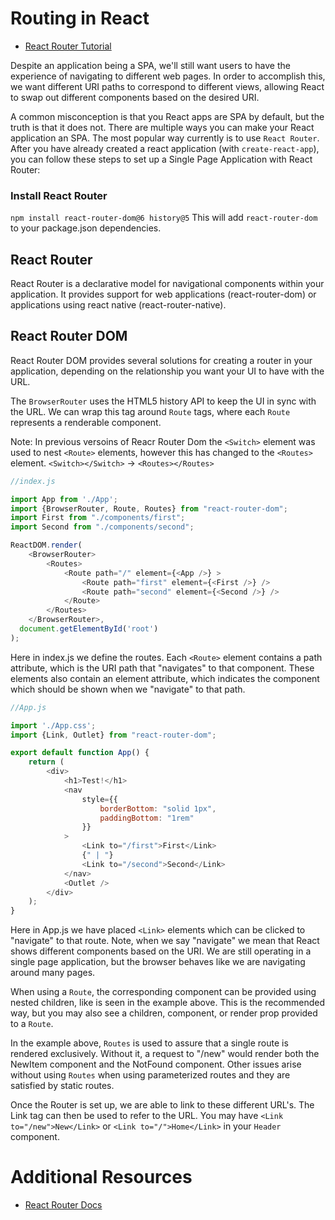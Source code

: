 # Routing in React
 - [React Router Tutorial](https://reactrouter.com/docs/en/v6/getting-started/tutorial#add-some-routes)

Despite an application being a SPA, we'll still want users to have the experience of navigating to different web pages. In order to accomplish this, we want different URI paths to correspond to different views, allowing React to swap out different components based on the desired URI.

A common misconception is that you React apps are SPA by default, but the truth is that it does not. There are multiple ways you can make your React application an SPA. The most popular way currently is to use `React Router`. After you have already created a react application (with `create-react-app`), you can follow these steps to set up a Single Page Application with React Router:



### Install React Router
`npm install react-router-dom@6 history@5`
This will add `react-router-dom` to your package.json dependencies.




## React Router

React Router is a declarative model for navigational components within your application. It provides support for web applications (react-router-dom) or applications using react native (react-router-native).

## React Router DOM

React Router DOM provides several solutions for creating a router in your application, depending on the relationship you want your UI to have with the URL.

The `BrowserRouter` uses the HTML5 history API to keep the UI in sync with the URL. We can wrap this tag around `Route` tags, where each `Route` represents a renderable component.

Note: In previous versoins of Reacr Router Dom the `<Switch>` element was used to nest `<Route>` elements, however this has changed to the `<Routes>` element. 
`<Switch></Switch>` -> `<Routes></Routes>`

```javascript
//index.js

import App from './App';
import {BrowserRouter, Route, Routes} from "react-router-dom";
import First from "./components/first";
import Second from "./components/second";

ReactDOM.render(
    <BrowserRouter>
        <Routes>
            <Route path="/" element={<App />} >
                <Route path="first" element={<First />} />
                <Route path="second" element={<Second />} />
            </Route>
        </Routes>
    </BrowserRouter>,
  document.getElementById('root')
);
```
Here in index.js we define the routes. Each `<Route>` element contains a path attribute, which is the URI path that "navigates" to that component. These elements also contain an element attribute, which indicates the component which should be shown when we "navigate" to that path.


```javascript
//App.js

import './App.css';
import {Link, Outlet} from "react-router-dom";

export default function App() {
    return (
        <div>
            <h1>Test!</h1>
            <nav
                style={{
                    borderBottom: "solid 1px",
                    paddingBottom: "1rem"
                }}
            >
                <Link to="/first">First</Link>
                {" | "}
                <Link to="/second">Second</Link>
            </nav>
            <Outlet />
        </div>
    );
}
```
Here in App.js we have placed `<Link>` elements which can be clicked to "navigate" to that route. Note, when we say "navigate" we mean that React shows different components based on the URI. We are still operating in a single page application, but the browser behaves like we are navigating around many pages.


When using a `Route`, the corresponding component can be provided using nested children, like is seen in the example above. This is the recommended way, but you may also see a children, component, or render prop provided to a `Route`.

In the example above, `Routes` is used to assure that a single route is rendered exclusively. Without it, a request to "/new" would render both the NewItem component and the NotFound component. Other issues arise without using `Routes` when using parameterized routes and they are satisfied by static routes.

Once the Router is set up, we are able to link to these different URL's. The Link tag can then be used to refer to the URL. You may have `<Link to="/new">New</Link>` or `<Link to="/">Home</Link>` in your `Header` component.

# Additional Resources

- [React Router Docs](https://github.com/ReactTraining/react-router)
